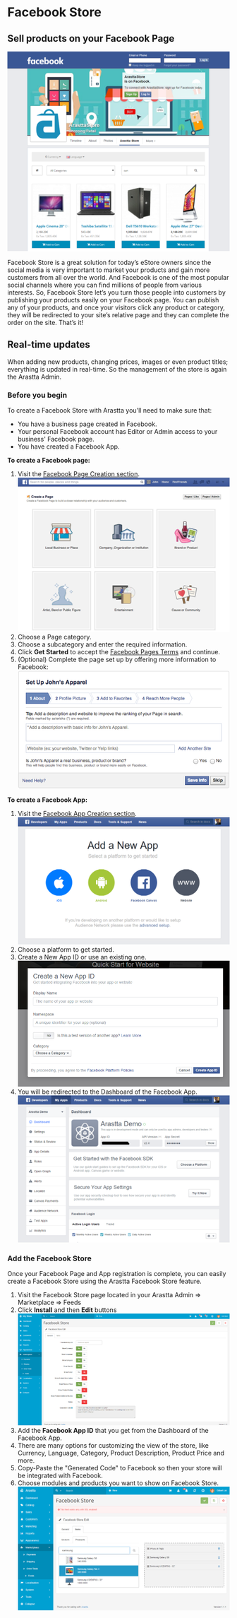 Facebook Store
=====

Sell products on your Facebook Page
-------------

![facebook-front](_images/facebook-front.png)

Facebook Store is a great solution for today’s eStore owners since the social media is very important to market your products and gain more customers from all over the world. And Facebook is one of the most popular social channels where you can find millions of people from various interests. So, Facebook Store let’s you turn those people into customers by publishing your products easily on your Facebook page. You can publish any of your products, and once your visitors click any product or category, they will be redirected to your site’s relative page and they can complete the order on the site. That’s it!

Real-time updates
-------------
When adding new products, changing prices, images or even product titles; everything is updated in real-time. So the management of the store is again the Arastta Admin.

### Before you begin

To create a Facebook Store with Arastta you'll need to make sure that:
* You have a business page created in Facebook.
* Your personal Facebook account has Editor or Admin access to your business' Facebook page.
* You have created a Facebook App.

**To create a Facebook page:**

1. Visit the [Facebook Page Creation section](https://www.facebook.com/pages/create).
![facebook-page](_images/facebook-page.png)
2. Choose a Page category.
3. Choose a subcategory and enter the required information.
4. Click **Get Started** to accept the [Facebook Pages Terms](https://www.facebook.com/page_guidelines.php) and continue.
5. (Optional) Complete the page set up by offering more information to Facebook:
![facebook-stup-1](_images/facebook-setup-1.jpg)

**To create a Facebook App:**

1. Visit the [Facebook App Creation section](https://developers.facebook.com/quickstarts/).
![facebook-app-1](_images/facebook-app-1.png)
2. Choose a platform to get started.
3. Create a New App ID or use an existing one.
![facebook-app-2](_images/facebook-app-2.png)
4. You will be redirected to the Dashboard of the Facebook App.
![facebook-app-3](_images/facebook-app-3.png)

### Add the Facebook Store

Once your Facebook Page and App registration is complete, you can easily create a Facebook Store using the Arastta Facebook Store feature.

1. Visit the Facebook Store page located in your Arastta Admin => Marketplace => Feeds
2. Click **Install** and then **Edit** buttons
![facebook-admin-1](_images/facebook-admin-1.png)
3. Add the **Facebook App ID** that you get from the Dashboard of the Facebook App.
4. There are many options for customizing the view of the store, like Currency, Language, Category, Product Description, Product Price and more.
5. Copy-Paste the "Generated Code" to Facebook so then your store will be integrated with Facebook.
6. Choose modules and products you want to show on Facebook Store.
![facebook-admin-2](_images/facebook-admin-2.png)
